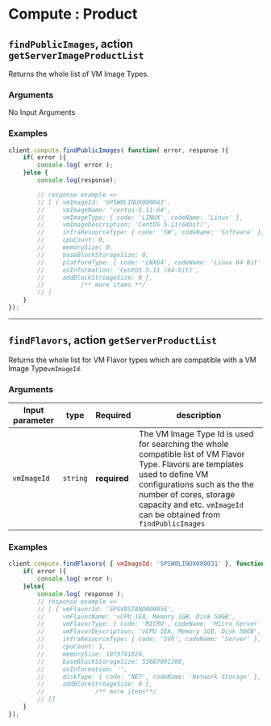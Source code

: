 # Compute : Product  
## `findPublicImages`, action `getServerImageProductList` 
Returns the whole list of VM Image Types.

### Arguments  
 No Input Arguments
 
### Examples  
```javascript
client.compute.findPublicImages( function( error, response ){
    if( error ){
        console.log( error );
    }else {
        console.log(response);

        // response example =>
        // [ { vmImageId: 'SPSW0LINUX000043',
        //     vmImageName: 'centos-5.11-64',
        //     vmImageType: { code: 'LINUX', codeName: 'Linux' },
        //     vmImageDescription: 'CentOS 5.11(64bit)',
        //     infraResourceType: { code: 'SW', codeName: 'Software' },
        //     cpuCount: 0,
        //     memorySize: 0,
        //     baseBlockStorageSize: 0,
        //     platformType: { code: 'LNX64', codeName: 'Linux 64 Bit' },
        //     osInformation: 'CentOS 5.11 (64-bit)',
        //     addBlockStroageSize: 0 },
        //          /** more items **/
        // ]
    }
});
```

---

## `findFlavors`, action `getServerProductList` 
Returns the whole list for VM Flavor types which are compatible with a VM Image Type`vmImageId`.  

### Arguments  

| Input parameter   | type       | Required    | description |
|-------------------|------------|-------------|-------------|
| `vmImageId` | `string`   | **required**|  The VM Image Type Id is used for searching the whole compatible list of VM Flavor Type. Flavors are templates used to define VM configurations such as the the number of cores, storage capacity and etc. `vmImageId` can be obtained from `findPublicImages`|

### Examples  
```javascript
client.compute.findFlavors( { vmImageId: 'SPSW0LINUX000031' }, function( error, response ){
    if( error ){
        console.log( error );
    }else{
        console.log( response );
        // response example =>
        // [ { vmFlavorId: 'SPSVRSTAND000056',
        //     vmFlavorName: 'vCPU 1EA, Memory 1GB, Disk 50GB',
        //     vmFlavorType: { code: 'MICRO', codeName: 'Micro Server' },
        //     vmFlavorDescription: 'vCPU 1EA, Memory 1GB, Disk 50GB',
        //     infraResourceType: { code: 'SVR', codeName: 'Server' },
        //     cpuCount: 1,
        //     memorySize: 1073741824,
        //     baseBlockStorageSize: 53687091200,
        //     osInformation: '',
        //     diskType: { code: 'NET', codeName: 'Network Storage' },
        //     addBlockStroageSize: 0 },
        //              /** more items**/
        // }]
    }
});
```
